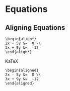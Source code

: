# Equations

## Aligning Equations

```text
\begin{align*} 
2x - 5y &=  8 \\ 
3x + 9y &=  -12
\end{align*}
```

KaTeX

```text
\begin{aligned} 
2x - 5y &=  8 \\ 
3x + 9y &=  -12
\end{aligned}
```

 


